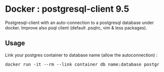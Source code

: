 # Docker : postgresql-client 9.5

Postgresql-client with an auto-connection to a postgresql database under docker. Improve also psql client (default .psqlrc, vim & less packages).

## Usage

Link your postgres container to database name (allow the autoconnection) :

<pre>
docker run -it --rm --link container_db_name:database postgresql-client:9.5
</pre>
